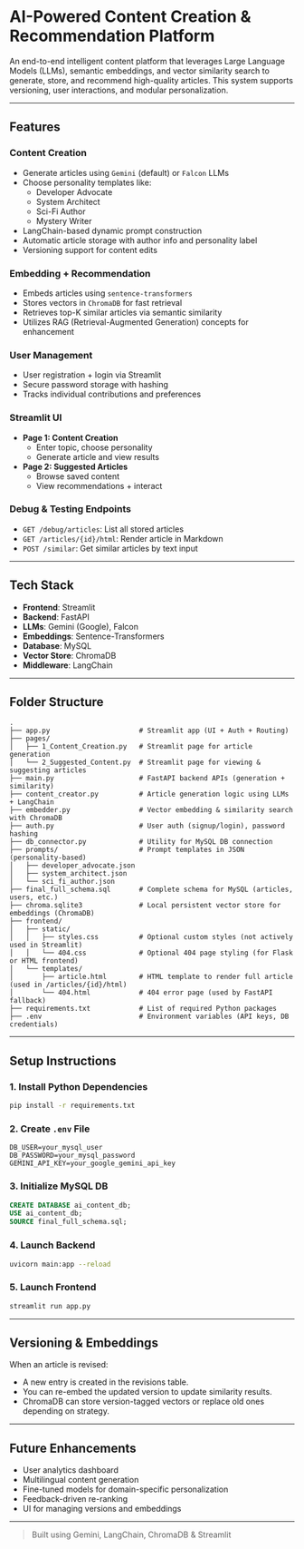 # AI-Powered Content Creation & Recommendation Platform

An end-to-end intelligent content platform that leverages Large Language Models (LLMs), semantic embeddings, and vector similarity search to generate, store, and recommend high-quality articles. This system supports versioning, user interactions, and modular personalization.

---

##  Features

###  Content Creation
- Generate articles using `Gemini` (default) or `Falcon` LLMs
- Choose personality templates like:
  - Developer Advocate
  - System Architect
  - Sci-Fi Author
  - Mystery Writer
- LangChain-based dynamic prompt construction
- Automatic article storage with author info and personality label
- Versioning support for content edits

###  Embedding + Recommendation
- Embeds articles using `sentence-transformers`
- Stores vectors in `ChromaDB` for fast retrieval
- Retrieves top-K similar articles via semantic similarity
- Utilizes RAG (Retrieval-Augmented Generation) concepts for enhancement

###  User Management
- User registration + login via Streamlit
- Secure password storage with hashing
- Tracks individual contributions and preferences

###  Streamlit UI
- **Page 1: Content Creation**
  - Enter topic, choose personality
  - Generate article and view results
- **Page 2: Suggested Articles**
  - Browse saved content
  - View recommendations + interact

###  Debug & Testing Endpoints
- `GET /debug/articles`: List all stored articles
- `GET /articles/{id}/html`: Render article in Markdown
- `POST /similar`: Get similar articles by text input

---

##  Tech Stack
- **Frontend**: Streamlit
- **Backend**: FastAPI
- **LLMs**: Gemini (Google), Falcon
- **Embeddings**: Sentence-Transformers
- **Database**: MySQL
- **Vector Store**: ChromaDB
- **Middleware**: LangChain

---

##  Folder Structure
```
.
├── app.py                      # Streamlit app (UI + Auth + Routing)
├── pages/
│   ├── 1_Content_Creation.py   # Streamlit page for article generation
│   └── 2_Suggested_Content.py  # Streamlit page for viewing & suggesting articles
├── main.py                     # FastAPI backend APIs (generation + similarity)
├── content_creator.py          # Article generation logic using LLMs + LangChain
├── embedder.py                 # Vector embedding & similarity search with ChromaDB
├── auth.py                     # User auth (signup/login), password hashing
├── db_connector.py             # Utility for MySQL DB connection
├── prompts/                    # Prompt templates in JSON (personality-based)
│   ├── developer_advocate.json
│   ├── system_architect.json
│   └── sci_fi_author.json
├── final_full_schema.sql       # Complete schema for MySQL (articles, users, etc.)
├── chroma.sqlite3              # Local persistent vector store for embeddings (ChromaDB)
├── frontend/
│   ├── static/
│   │   ├── styles.css          # Optional custom styles (not actively used in Streamlit)
│   │   └── 404.css             # Optional 404 page styling (for Flask or HTML frontend)
│   └── templates/
│       ├── article.html        # HTML template to render full article (used in /articles/{id}/html)
│       └── 404.html            # 404 error page (used by FastAPI fallback)
├── requirements.txt            # List of required Python packages
├── .env                        # Environment variables (API keys, DB credentials)
```

---

##  Setup Instructions

### 1. Install Python Dependencies
```bash
pip install -r requirements.txt
```

### 2. Create `.env` File
```env
DB_USER=your_mysql_user
DB_PASSWORD=your_mysql_password
GEMINI_API_KEY=your_google_gemini_api_key
```

### 3. Initialize MySQL DB
```sql
CREATE DATABASE ai_content_db;
USE ai_content_db;
SOURCE final_full_schema.sql;
```

### 4. Launch Backend
```bash
uvicorn main:app --reload
```

### 5. Launch Frontend
```bash
streamlit run app.py
```

---

##  Versioning & Embeddings
When an article is revised:
- A new entry is created in the revisions table.
- You can re-embed the updated version to update similarity results.
- ChromaDB can store version-tagged vectors or replace old ones depending on strategy.

---

##  Future Enhancements
- User analytics dashboard
- Multilingual content generation
- Fine-tuned models for domain-specific personalization
- Feedback-driven re-ranking
- UI for managing versions and embeddings

---

>  Built using Gemini, LangChain, ChromaDB & Streamlit

